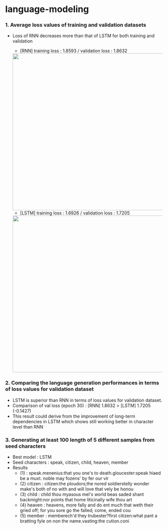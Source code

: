 # language-modeling
### 1. Average loss values of training and validation datasets 
- Loss of RNN decreases more than that of LSTM for both training and validation
  - [RNN] training loss : 1.8593 / validation loss : 1.8632
  <img src="https://github.com/jiwwnn/language-modeling/assets/134251617/8d51483f-7c37-43d1-8908-9da5a1ffead9" width='500'>

  - [LSTM] training loss : 1.6926 / validation loss : 1.7205
  <img src="https://github.com/jiwwnn/language-modeling/assets/134251617/ea25d946-11bc-4a12-b5b1-a291bcc15353" width='500'>

### 2. Comparing the language generation performances in terms of loss values for validation dataset
  - LSTM is superior than RNN in terms of loss values for validation dataset.
  - Comparison of val loss (epoch 30) : [RNN] 1.8632  > [LSTM] 1.7205 (-0.1427)
  - This result could derive from the improvement of long-term dependencies in LSTM which shows still working better in character level than RNN

### 3. Generating at least 100 length of 5 different samples from seed characters
- Best model : LSTM
- Seed characters : speak, citizen, child, heaven, member
- Results
  - (1)  : speak.menenius:that you one's to death.gloucester:speak hiaed be a muxt. noble may fozens' by fer our vir
  - (2) citizen : citizen:the ploudors;the nored soldierstelly wonder make's both of no with and will love that vely be honou
  - (3) child : child thou myasous mel's world beas saded shant backmight:nor points that home liticinally wife thou art
  - (4) heaven : heavens, more fally and do ent much that weth their gried off; for you sore go the falled; come, ended cou
  - (5) member : memberech'd they trubester?first citizen:what pant a bratting fyle on non the name.vasting:the cution.coni
 
  
